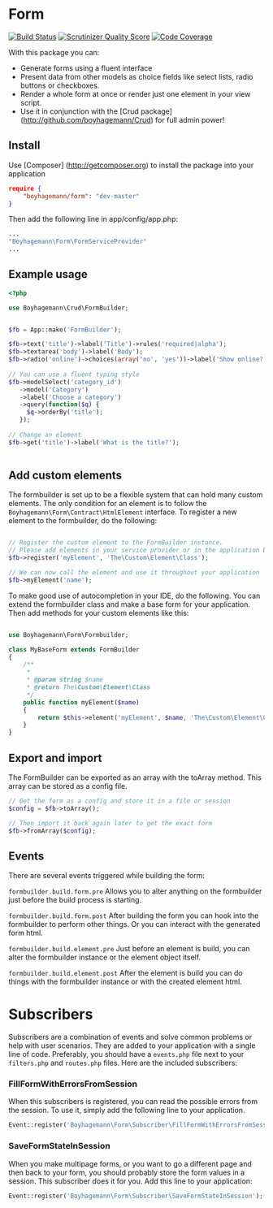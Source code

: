 Form
====

[![Build Status](https://travis-ci.org/boyhagemann/Form.png?branch=master)](https://travis-ci.org/boyhagemann/Form)
[![Scrutinizer Quality Score](https://scrutinizer-ci.com/g/boyhagemann/Form/badges/quality-score.png?s=8103612755c7470eec131897dbc93d6c7236e0cb)](https://scrutinizer-ci.com/g/boyhagemann/Form/)
[![Code Coverage](https://scrutinizer-ci.com/g/boyhagemann/Form/badges/coverage.png?s=ecb4b7677b38abd8279c89dfdf469c2fffdd12a4)](https://scrutinizer-ci.com/g/boyhagemann/Form/)

With this package you can:

* Generate forms using a fluent interface
* Present data from other models as choice fields like select lists, radio buttons or checkboxes.
* Render a whole form at once or render just one element in your view script.
* Use it in conjunction with the [Crud package] (http://github.com/boyhagemann/Crud) for full admin power!

## Install

Use [Composer] (http://getcomposer.org) to install the package into your application
```json
require {
    "boyhagemann/form": "dev-master"
}
```

Then add the following line in app/config/app.php:
```php
...
"Boyhagemann\Form\FormServiceProvider"
...
```

## Example usage

```php
<?php

use Boyhagemann\Crud\FormBuilder;


$fb = App::make('FormBuilder');

$fb->text('title')->label('Title')->rules('required|alpha');
$fb->textarea('body')->label('Body');
$fb->radio('online')->choices(array('no', 'yes'))->label('Show online?');
        
// You can use a fluent typing style
$fb->modelSelect('category_id')
   ->model('Category')
   ->label('Choose a category')
   ->query(function($q) {
     $q->orderBy('title');
   });
   
// Change an element
$fb->get('title')->label('What is the title?');
   
```

## Add custom elements
The formbuilder is set up to be a flexible system that can hold many custom elements.
The only condition for an element is to follow the `Boyhagemann\Form\Contract\HtmlElement` interface.
To register a new element to the formbuilder, do the following:
```php

// Register the custom element to the FormBuilder instance.
// Please add elements in your service provider or in the application bootstrap.
$fb->register('myElement', 'The\Custom\Element\Class'); 

// We can now call the element and use it throughout your application
$fb->myElement('name');
```

To make good use of autocompletion in your IDE, do the following. 
You can extend the formbuilder class and make a base form for your application.
Then add methods for your custom elements like this:
```php

use Boyhagemann\Form\Formbuilder;

class MyBaseForm extends FormBuilder
{
    /**
     *
     * @param string $name
     * @return The\Custom\Element\Class
     */
    public function myElement($name)
    {
        return $this->element('myElement', $name, 'The\Custom\Element\Class');
    }
}
```

## Export and import
The FormBuilder can be exported as an array with the toArray method. 
This array can be stored as a config file.
```php
// Get the form as a config and store it in a file or session
$config = $fb->toArray();

// Then import it back again later to get the exact form
$fb->fromArray($config);
```

## Events
There are several events triggered while building the form:

`formbuilder.build.form.pre`
Allows you to alter anything on the formbuilder just before the build process is starting.

`formbuilder.build.form.post`
After building the form you can hook into the formbuilder to perform other things. 
Or you can interact with the generated form html.

`formbuilder.build.element.pre`
Just before an element is build, you can alter the formbuilder instance or the element object itself.

`formbuilder.build.element.post`
After the element is build you can do things with the formbuilder instance or with the created element html.

# Subscribers
Subscribers are a combination of events and solve common problems or help with user scenarios.
They are added to your application with a single line of code.
Preferably, you should have a `events.php` file next to your `filters.php` and `routes.php` files. 
Here are the included subscribers:

### FillFormWithErrorsFromSession
When this subscribers is registered, you can read the possible errors from the session. 
To use it, simply add the following line to your application.
```php
Event::register('Boyhagemann\Form\Subscriber\FillFormWithErrorsFromSession');
```

### SaveFormStateInSession
When you make multipage forms, or you want to go a different page and then back to your form, you should probably
store the form values in a session. 
This subscriber does it for you. 
Add this line to your application:
```php
Event::register('Boyhagemann\Form\Subscriber\SaveFormStateInSession');
```

